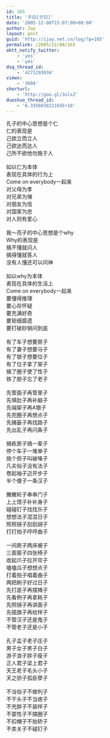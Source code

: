 ```yaml
---
id: 165
title: '子曰[子曰]'
date: '2005-12-08T15:07:00+08:00'
author: Jay
layout: post
guid: 'http://ijay.net.cn/log/?p=165'
permalink: /2005/12/08/165
aktt_notify_twitter:
    - 'yes'
    - 'yes'
dsq_thread_id:
    - '4271293034'
views:
    - '3604'
shorturl:
    - 'http://goo.gl/3ulxZ'
duoshuo_thread_id:
    - '6.335603822165E+18'
---
```


<div>孔子的中心思想是个仁<br />仁的表现是<br />己欲立而立人<br />己欲达而达人<br />己所不欲他勿施于人<br /><br />如以仁为本体<br />表现在具体的行为上<br />Come on everybody一起来<br />对父母为孝</div>
<div>对兄弟为悌<br />对朋友为信</div>
<div>对国家为忠<br />对人则有爱心<br /><br />我～亮子的中心思想是个why <br />Why的表现是<br />搞不懂就问人<br />搞得懂就答人<br />没有人懂还可以问神<br /><br />如以why为本体<br />表现在具体的生活上<br />Come on everybody一起来<br />要懂得推理</div>
<div>要心存怀疑<br />要充满好奇</div>
<div>要钜细靡遗<br />要打破砂锅问到底<br /><br />有了车子想要房子<br />有了妻子想要马子<br />有了银子想要位子<br />有了位子拿了架子<br />搞了圈子使了性子<br />铁了胆子忘了老子<br /><br />先管面子再管里子<br />先填肚子再补脑子<br />先端架子再A银子<br />先兜圈子再想点子<br />先捅篓子再找路子<br />先出乱子再闪条子<br /><br />搞栋房子搞一辈子<br />停个车子一堆单子<br />挑个担子叫破嗓子<br />凡夫俗子没有法子<br />卷起袖子迈开步子<br />半个傻子一条汉子<br /><br />撇撇轮子串串门子<br />上上馆子补补身子<br />碰碰钉子找找乐子<br />想想法子混混日子<br />照照镜子刮刮胡子<br />打打拍子哼哼曲子<br /><br />一间房子两床被子<br />三面窗子四张椅子<br />收起爪子拉开帘子<br />嗑嗑瓜子想想点子<br />打着拍子唱着曲子<br />两把刷子好过日子<br /></div>
<div>先打底子再摆摊子<br />先看例子再拿耗子<br />先照镜子再讲面子<br />先插旗子再给样子<br />不管汉子还是鬼子<br />不管老子还是小子<br /><br />孔子孟子老子庄子<br />男子女子黑子白子<br />游子浪子胖子瘦子<br />正人君子梁上君子<br />天王老子毛头小子<br />天之骄子孤臣孽子<br /><br />不当俗子不做判子<br />不干头子不当痞子<br />不充胖子不装样子<br />不耍性子不搞圈子<br />不扣帽子不抬轿子<br />不卖关子不碰钉子</div>